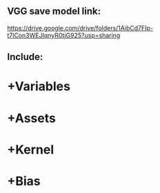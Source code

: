 ## VGG save model link:
https://drive.google.com/drive/folders/1AibCd7FIp-t7lCon3WEJIqnyR0tjG925?usp=sharing
## Include: 
#        +Variables
#        +Assets
#        +Kernel
#        +Bias
